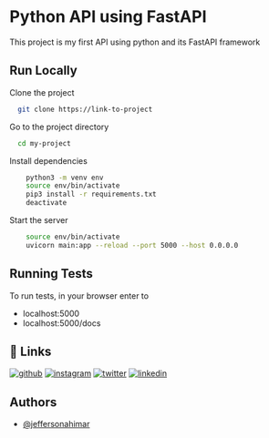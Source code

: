 
# Python API using FastAPI

This project is my first API using python and its FastAPI framework


## Run Locally

Clone the project

```bash
  git clone https://link-to-project
```

Go to the project directory

```bash
  cd my-project
```

Install dependencies

```bash
    python3 -m venv env
    source env/bin/activate
    pip3 install -r requirements.txt
    deactivate
```

Start the server

```bash
    source env/bin/activate
    uvicorn main:app --reload --port 5000 --host 0.0.0.0
```


## Running Tests

To run tests, in your browser enter to
- localhost:5000
- localhost:5000/docs

## 🔗 Links
[![github](https://img.shields.io/badge/GitHub-100000?style=for-the-badge&logo=github&logoColor=white)](https://github.com/JeffersonAhimar)
[![instagram](https://img.shields.io/badge/Instagram-E4405F?style=for-the-badge&logo=instagram&logoColor=white)](https://www.instagram.com/jeffersonahimar/)
[![twitter](https://img.shields.io/badge/twitter-1DA1F2?style=for-the-badge&logo=twitter&logoColor=white)](https://twitter.com/JeffersonAhimar)
[![linkedin](https://img.shields.io/badge/linkedin-0A66C2?style=for-the-badge&logo=linkedin&logoColor=white)](https://www.linkedin.com/in/jefferson-ahimar-huaman-perez-45a642249/)



## Authors

- [@jeffersonahimar](https://github.com/JeffersonAhimar)